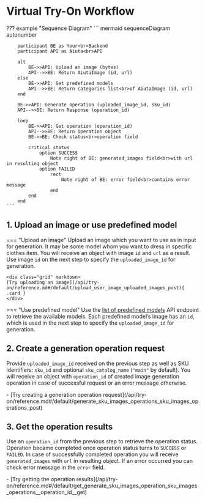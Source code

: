 # Virtual Try-On Workflow

??? example "Sequence Diagram"
    ``` mermaid
    sequenceDiagram
        autonumber

        participant BE as Your<br>Backend
        participant API as Aiuta<br>API

        alt
            BE->>API: Upload an image (bytes)
            API-->>BE: Return AiutaImage (id, url)
        else
            BE->>API: Get predefined models
            API-->>BE: Return categories list<br>of AiutaImage (id, url)
        end

        BE->>API: Generate operation (uploaded_image_id, sku_id)
        API-->>BE: Return Response (operation_id)

        loop
            BE->>API: Get operation (operation_id)
            API-->>BE: Return Operation object
            BE->>BE: Check status<br>operation field

            critical status
                option SUCCESS
                    Note right of BE: generated_images field<br>with url in resulting object
                option FAILED
                    rect
                        Note right of BE: error field<br>contains error message
                    end
            end
        end
    ```

## 1. Upload an image or use predefined model

=== "Upload an image"
    Upload an image which you want to use as in input for generation. It may be some model whom you want to dress in specific clothes item.
    You will receive an object with image `id` and `url` as a result. Use image `id` on the next step to specify the `uploaded_image_id` for generation.
    
    <div class="grid" markdown>
    [Try uploading an image](/api/try-on/reference.md#/default/upload_user_image_uploaded_images_post){ .card }
    </div>


=== "Use predefined model"
    Use the [list of predefined models](/api/try-on/reference.md#/default/get_predefined_try_on_models_predefined_try_on_models_get) API endpoint to retrieve the available models. Each predefined model’s image has an `id`, which is used in the next step to specify the `uploaded_image_id` for generation.

## 2. Create a generation operation request
Provide `uploaded_image_id` received on the previous step as well as SKU identifiers: `sku_id` and optional `sku_catalog_name` (`"main"` by default).
You will receive an object with `operation_id` of created image generation operation in case of successful request or an error message otherwise.

<div class="grid cards" markdown>
- [Try creating a generation operation request](/api/try-on/reference.md#/default/generate_sku_images_operations_sku_images_operations_post)
</div>

## 3. Get the operation results
Use an `operation_id` from the previous step to retrieve the operation status. Operation became completed once operation status turns to `SUCCESS` or `FAILED`.
In case of successfully completed operation you will receive `generated_images` with `url` in resulting object. If an error occurred you can check error message in the `error` field.

<div class="grid cards" markdown>
- [Try getting the operation results](/api/try-on/reference.md#/default/get_generate_sku_images_operation_sku_images_operations__operation_id__get)
</div>
